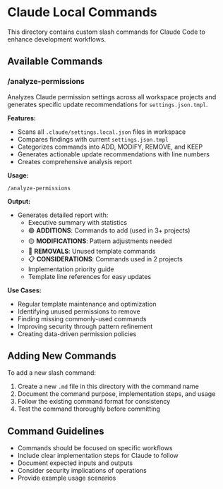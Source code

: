 # Claude Local Commands

This directory contains custom slash commands for Claude Code to enhance development workflows.

## Available Commands

### /analyze-permissions

Analyzes Claude permission settings across all workspace projects and generates specific update recommendations for `settings.json.tmpl`.

**Features:**
- Scans all `.claude/settings.local.json` files in workspace
- Compares findings with current `settings.json.tmpl`
- Categorizes commands into ADD, MODIFY, REMOVE, and KEEP
- Generates actionable update recommendations with line numbers
- Creates comprehensive analysis report

**Usage:**
```
/analyze-permissions
```

**Output:**
- Generates detailed report with:
  - Executive summary with statistics
  - 🟢 **ADDITIONS**: Commands to add (used in 3+ projects)
  - 🟡 **MODIFICATIONS**: Pattern adjustments needed
  - 🔴 **REMOVALS**: Unused template commands
  - 📋 **CONSIDERATIONS**: Commands used in 2 projects
  - Implementation priority guide
  - Template line references for easy updates

**Use Cases:**
- Regular template maintenance and optimization
- Identifying unused permissions to remove
- Finding missing commonly-used commands
- Improving security through pattern refinement
- Creating data-driven permission policies

## Adding New Commands

To add a new slash command:

1. Create a new `.md` file in this directory with the command name
2. Document the command purpose, implementation steps, and usage
3. Follow the existing command format for consistency
4. Test the command thoroughly before committing

## Command Guidelines

- Commands should be focused on specific workflows
- Include clear implementation steps for Claude to follow
- Document expected inputs and outputs
- Consider security implications of operations
- Provide example usage scenarios
